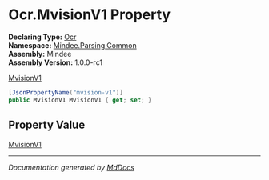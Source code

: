 ﻿<!--  
  <auto-generated>   
    The contents of this file were generated by a tool.  
    Changes to this file may be list if the file is regenerated  
  </auto-generated>   
-->

# Ocr.MvisionV1 Property

**Declaring Type:** [Ocr](../index.md)  
**Namespace:** [Mindee.Parsing.Common](../../index.md)  
**Assembly:** Mindee  
**Assembly Version:** 1.0.0\-rc1

[MvisionV1](../../MvisionV1/index.md)

```csharp
[JsonPropertyName("mvision-v1")]
public MvisionV1 MvisionV1 { get; set; }
```

## Property Value

[MvisionV1](../../MvisionV1/index.md)

___

*Documentation generated by [MdDocs](https://github.com/ap0llo/mddocs)*
